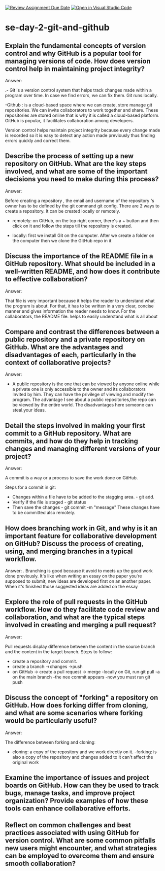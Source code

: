 [![Review Assignment Due Date](https://classroom.github.com/assets/deadline-readme-button-22041afd0340ce965d47ae6ef1cefeee28c7c493a6346c4f15d667ab976d596c.svg)](https://classroom.github.com/a/8wgCKhpZ)
[![Open in Visual Studio Code](https://classroom.github.com/assets/open-in-vscode-2e0aaae1b6195c2367325f4f02e2d04e9abb55f0b24a779b69b11b9e10269abc.svg)](https://classroom.github.com/online_ide?assignment_repo_id=18455836&assignment_repo_type=AssignmentRepo)
# se-day-2-git-and-github
## Explain the fundamental concepts of version control and why GitHub is a popular tool for managing versions of code. How does version control help in maintaining project integrity?

Answer:

.- Git is a version control system that helps track changes made within a program over time. In case we find errors, we can fix them. Git runs locally.

-Github : is a cloud-based space where we can create, store manage git repositories. We can invite collaborators to work together and share. These repositories are stored online that is why it is called a cloud-based platform. GitHub is popular, it facilitates collaboration among developers.

Version control helps maintain project integrity because every change made is recorded so it is easy to detect any action made previously thus finding errors quickly and correct them.

## Describe the process of setting up a new repository on GitHub. What are the key steps involved, and what are some of the important decisions you need to make during this process?

Answer:

Before creating a repository , the email and username of the repository 's owner has to be defined by the git command git config.
 There are 2 ways to create a repository. It can be created locally or remotely.

- remotely: on GitHub, on the top right corner, there's a + button and then click on it and follow the steps till the repository is created.

- locally: first we install Git on the computer. After we create a folder on the computer then we clone the GitHub repo in it

## Discuss the importance of the README file in a GitHub repository. What should be included in a well-written README, and how does it contribute to effective collaboration?

Answer:

That file   is  very important because it helps the reader to understand what the program is about. For that, it has to be written in a very clear, concise manner and gives information the reader needs to know. For the collaborators,  the README file. helps to easily understand what is all about

## Compare and contrast the differences between a public repository and a private repository on GitHub. What are the advantages and disadvantages of each, particularly in the context of collaborative projects?

Answer:

- A public repository is the one that can be viewed by anyone online while a private one is only accessible to the owner and its collaborators Invited by him. They can have the privilege of viewing and modify the program.
The advantage I see about a public repositories,the repo can be viewed by the entire world.
The disadvantages here someone can steal.your ideas.

## Detail the steps involved in making your first commit to a GitHub repository. What are commits, and how do they help in tracking changes and managing different versions of your project?

Answer:

A commit is a way or a process to save the work done on GitHub.

Steps for a commit in git:
- Changes within a file have to be added to the stagging area. - git add.
- Verify if the file is staged - git status
- Then save the changes - git commit -m "message"
These changes have to be committed also remotely.

## How does branching work in Git, and why is it an important feature for collaborative development on GitHub? Discuss the process of creating, using, and merging branches in a typical workflow.


Answer: 
.
Branching is good because it avoid to meets up the good work done previously. It's like when writing an essay on the paper you're supposed to submit, new ideas are developed first on an another paper. When it's finished those suggested ideas are added on the essay


## Explore the role of pull requests in the GitHub workflow. How do they facilitate code review and collaboration, and what are the typical steps involved in creating and merging a pull request?

Answer:

Pull requests display difference between the content in the source branch and the content in the target branch.
Steps to follow:
- create a repository and commit.
- create a branch ->changes ->push
- on GitHub -> create a pull request -> merge
-locally on Git, run git pull -a on the main branch
-the nee commit appears
-now you must run git push

## Discuss the concept of "forking" a repository on GitHub. How does forking differ from cloning, and what are some scenarios where forking would be particularly useful?

Answer:

The difference between forking and cloning:
- cloning: a copy of the repository and we work directly on it.
-forking: is also a copy of the repository and changes added to it can't affect the original work

## Examine the importance of issues and project boards on GitHub. How can they be used to track bugs, manage tasks, and improve project organization? Provide examples of how these tools can enhance collaborative efforts.

## Reflect on common challenges and best practices associated with using GitHub for version control. What are some common pitfalls new users might encounter, and what strategies can be employed to overcome them and ensure smooth collaboration?
